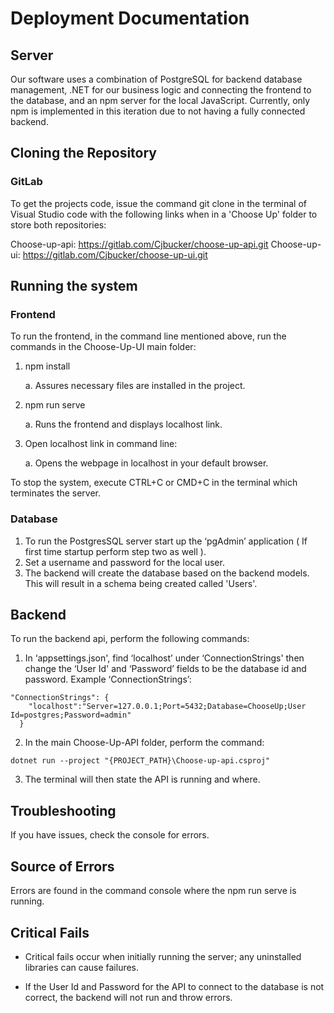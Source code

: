 # Deployment Documentation
## Server
Our software uses a combination of PostgreSQL for backend database management, .NET for our business logic and connecting the frontend to the database, and an npm server for the local JavaScript. Currently, only npm is implemented in this iteration due to not having a fully connected backend.

 ## Cloning the Repository
 
 ### GitLab
 
 To get the projects code, issue the command git clone in the terminal of Visual Studio code with the following links when in a 'Choose Up' folder to store both repositories:
 
 Choose-up-api: https://gitlab.com/Cjbucker/choose-up-api.git
 Choose-up-ui: https://gitlab.com/Cjbucker/choose-up-ui.git

## Running the system
###  Frontend
To run the frontend, in the command line mentioned above, run the commands in the Choose-Up-UI main folder:

1. npm install

    a. Assures necessary files are installed in the project.

2. npm run serve

    a. Runs the frontend and displays localhost link.

3. Open localhost link in command line:

    a. Opens the webpage in localhost in your default browser.

To stop the system, execute CTRL+C or CMD+C in the terminal which terminates the server.

### Database

1. To run the PostgresSQL server start up the ‘pgAdmin’ application ( If first time startup perform step two as well ).
2. Set a username and password for the local user.
3. The backend will create the database based on the backend models. This will result in a schema being created called 'Users'.

## Backend

To run the backend api, perform the following commands:

1. In ‘appsettings.json', find ‘localhost’ under ‘ConnectionStrings' then change the ‘User Id' and ‘Password’ fields to be the database id and password. Example ‘ConnectionStrings’:

```
"ConnectionStrings": {
    "localhost":"Server=127.0.0.1;Port=5432;Database=ChooseUp;User Id=postgres;Password=admin"
  }
```
2. In the main Choose-Up-API folder, perform the command:
```
dotnet run --project "{PROJECT_PATH}\Choose-up-api.csproj"
```
3. The terminal will then state the API is running and where.

## Troubleshooting
If you have issues, check the console for errors.

## Source of Errors
Errors are found in the command console where the npm run serve is running.

## Critical Fails
* Critical fails occur when initially running the server; any uninstalled libraries can cause failures.

* If the User Id and Password for the API to connect to the database is not correct, the backend will not run and throw errors.
